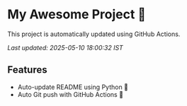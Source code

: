 # My Awesome Project 🚀

This project is automatically updated using GitHub Actions.

_Last updated: 2025-05-10 18:00:32 IST_

## Features
- Auto-update README using Python 🐍
- Auto Git push with GitHub Actions 🤖
